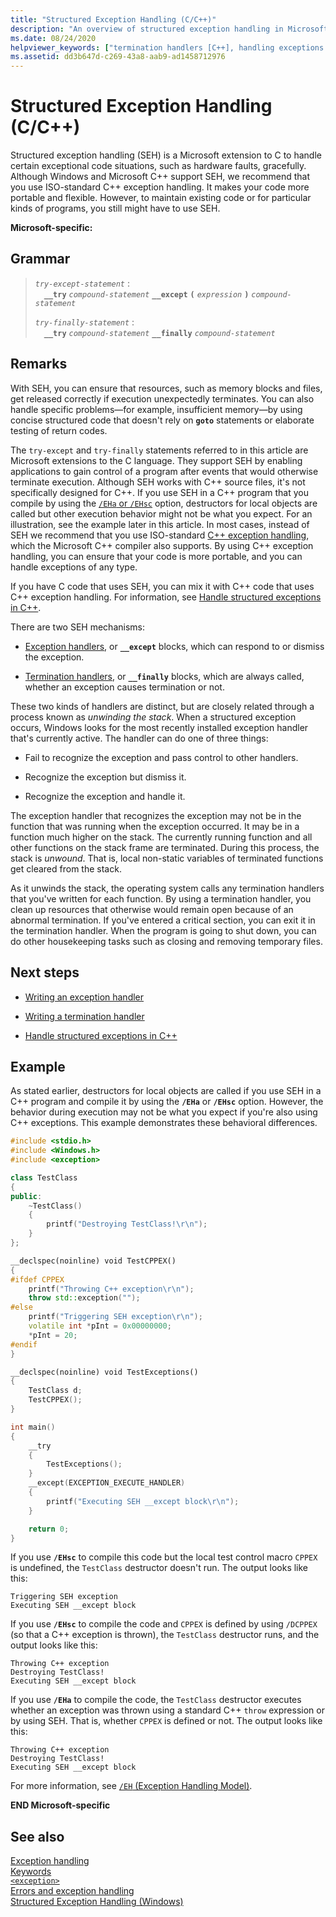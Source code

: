 ```yaml
---
title: "Structured Exception Handling (C/C++)"
description: "An overview of structured exception handling in Microsoft C/C++."
ms.date: 08/24/2020
helpviewer_keywords: ["termination handlers [C++], handling exceptions in C++", "structured exception handling [C++]", "try-catch keyword [C++], exception handlers", "C++ exception handling, termination handlers", "try-catch keyword [C++], termination handlers", "C++ exception handling, exception handlers"]
ms.assetid: dd3b647d-c269-43a8-aab9-ad1458712976
---
```

# Structured Exception Handling (C/C++)

Structured exception handling (SEH) is a Microsoft extension to C to handle certain exceptional code situations, such as hardware faults, gracefully. Although Windows and Microsoft C++ support SEH, we recommend that you use ISO-standard C++ exception handling. It makes your code more portable and flexible. However, to maintain existing code or for particular kinds of programs, you still might have to use SEH.

**Microsoft-specific:**

## Grammar

> *`try-except-statement`* :<br/>
> &emsp;**`__try`** *`compound-statement`* **`__except`** **`(`** *`expression`* **`)`** *`compound-statement`*
>
> *`try-finally-statement`* :<br/>
> &emsp;**`__try`** *`compound-statement`* **`__finally`** *`compound-statement`*

## Remarks

With SEH, you can ensure that resources, such as memory blocks and files, get released correctly if execution unexpectedly terminates. You can also handle specific problems—for example, insufficient memory—by using concise structured code that doesn't rely on **`goto`** statements or elaborate testing of return codes.

The `try-except` and `try-finally` statements referred to in this article are Microsoft extensions to the C language. They support SEH by enabling applications to gain control of a program after events that would otherwise terminate execution. Although SEH works with C++ source files, it's not specifically designed for C++. If you use SEH in a C++ program that you compile by using the [`/EHa` or `/EHsc`](../build/reference/eh-exception-handling-model.md) option, destructors for local objects are called but other execution behavior might not be what you expect. For an illustration, see the example later in this article. In most cases, instead of SEH we recommend that you use ISO-standard [C++ exception handling](../cpp/try-throw-and-catch-statements-cpp.md), which the Microsoft C++ compiler also supports. By using C++ exception handling, you can ensure that your code is more portable, and you can handle exceptions of any type.

If you have C code that uses SEH, you can mix it with C++ code that uses C++ exception handling. For information, see [Handle structured exceptions in C++](../cpp/exception-handling-differences.md).

There are two SEH mechanisms:

- [Exception handlers](../cpp/writing-an-exception-handler.md), or **`__except`** blocks, which can respond to or dismiss the exception.

- [Termination handlers](../cpp/writing-a-termination-handler.md), or **`__finally`** blocks, which are always called, whether an exception causes termination or not.

These two kinds of handlers are distinct, but are closely related through a process known as *unwinding the stack*. When a structured exception occurs, Windows looks for the most recently installed exception handler that's currently active. The handler can do one of three things:

- Fail to recognize the exception and pass control to other handlers.

- Recognize the exception but dismiss it.

- Recognize the exception and handle it.

The exception handler that recognizes the exception may not be in the function that was running when the exception occurred. It may be in a function much higher on the stack. The currently running function and all other functions on the stack frame are terminated. During this process, the stack is *unwound*. That is, local non-static variables of terminated functions get cleared from the stack.

As it unwinds the stack, the operating system calls any termination handlers that you've written for each function. By using a termination handler, you clean up resources that otherwise would remain open because of an abnormal termination. If you've entered a critical section, you can exit it in the termination handler. When the program is going to shut down, you can do other housekeeping tasks such as closing and removing temporary files.

## Next steps

- [Writing an exception handler](../cpp/writing-an-exception-handler.md)

- [Writing a termination handler](../cpp/writing-a-termination-handler.md)

- [Handle structured exceptions in C++](../cpp/exception-handling-differences.md)

## Example

As stated earlier, destructors for local objects are called if you use SEH in a C++ program and compile it by using the **`/EHa`** or **`/EHsc`** option. However, the behavior during execution may not be what you expect if you're also using C++ exceptions. This example demonstrates these behavioral differences.

```cpp
#include <stdio.h>
#include <Windows.h>
#include <exception>

class TestClass
{
public:
    ~TestClass()
    {
        printf("Destroying TestClass!\r\n");
    }
};

__declspec(noinline) void TestCPPEX()
{
#ifdef CPPEX
    printf("Throwing C++ exception\r\n");
    throw std::exception("");
#else
    printf("Triggering SEH exception\r\n");
    volatile int *pInt = 0x00000000;
    *pInt = 20;
#endif
}

__declspec(noinline) void TestExceptions()
{
    TestClass d;
    TestCPPEX();
}

int main()
{
    __try
    {
        TestExceptions();
    }
    __except(EXCEPTION_EXECUTE_HANDLER)
    {
        printf("Executing SEH __except block\r\n");
    }

    return 0;
}
```

If you use **`/EHsc`** to compile this code but the local test control macro `CPPEX` is undefined, the `TestClass` destructor doesn't run. The output looks like this:

```Output
Triggering SEH exception
Executing SEH __except block
```

If you use **`/EHsc`** to compile the code and `CPPEX` is defined by using `/DCPPEX` (so that a C++ exception is thrown), the `TestClass` destructor runs, and the output looks like this:

```Output
Throwing C++ exception
Destroying TestClass!
Executing SEH __except block
```

If you use **`/EHa`** to compile the code, the `TestClass` destructor executes whether an exception was thrown using a standard C++ `throw` expression or by using SEH. That is, whether `CPPEX` is defined or not. The output looks like this:

```Output
Throwing C++ exception
Destroying TestClass!
Executing SEH __except block
```

For more information, see [`/EH` (Exception Handling Model)](../build/reference/eh-exception-handling-model.md).

**END Microsoft-specific**

## See also

[Exception handling](../cpp/exception-handling-in-visual-cpp.md)<br/>
[Keywords](../cpp/keywords-cpp.md)<br/>
[`<exception>`](../standard-library/exception.md)<br/>
[Errors and exception handling](../cpp/errors-and-exception-handling-modern-cpp.md)<br/>
[Structured Exception Handling (Windows)](/windows/win32/debug/structured-exception-handling)
